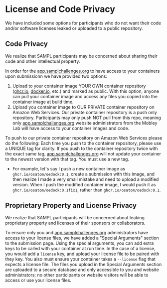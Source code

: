 # License and Code Privacy

We have included some options for participants who do not want their code and/or software licenses leaked or uploaded to a public repository. 

## Code Privacy
We realize that SAMPL participants may be concerned about sharing their code and other intellectual property. 

In order for the [app.samplchallenges.org](https://app.samplchallenges.org/) to have access to your containers upon submissionn we have provided two options:
1. Upload to your container image YOUR OWN container repository ([ghcr.io](https://github.com/features/packages), [docker.io](https://www.docker.com/), etc.) and marked as public. With this option, anyone can pull your container image and access any files you copied into the container image at build time.
2. Upload you container image to OUR PRIVATE container repository on Amazon Web Services. Our private container repository is a push only repository. Participants may only push NOT pull from this repo, meaning only [app.samplchallenges.org](https://app.samplchallenges.org/) website administrators from the Mobley Lab will have access to your container images and code.  

To push to our private container repository on Amazon Web Services please do the following:
Each time you push to the container repository, please use a UNIQUE tag for clarity. If you push to the container repository twice with the exact same tag, [app.samplchallenges.org](https://app.samplchallenges.org/) will not update your container to the newest version with that tag. You must use a new tag. 
* For example, let's say I push a new container image as `ghcr.io/osatom/oedock:0.1`, create a submission with this image, and then realize I made a very small mistake and need to upload a modified version. When I push the modified container image, I would push it as `ghcr.io/osatom/oedock:0.1fix1`, rather than `ghcr.io/osatom/oedock:0.1`. 

## Proprietary Property and License Privacy
We realize that SAMPL participants will be concerned about leaking proprietary property and licenses of their sponsors or collaborators. 

To ensure only you and [app.samplchallenges.org](https://app.samplchallenges.org/) administrators have access to your license files, we have added a "Special Arguments" section to the submission page. Using the special arguments, you can add extra keys to be called with your container at run time. In the case of a license, you would add a `license` key, and upload your license file to be paired with they key. You also must ensure your container takes a `--license` flag that expects a license file. The files you upload in the Special Arguments section are uploaded to a secure database and only accessible to you and website administrators; no other participants or website visitors will be able to access or use your license files. 

